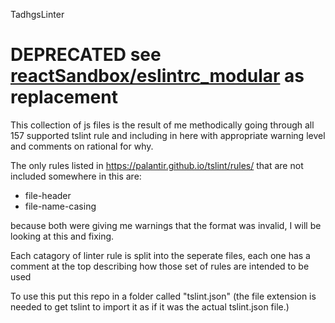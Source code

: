 TadhgsLinter

# DEPRECATED see [reactSandbox/eslintrc_modular](https://github.com/tadhgmister/reactSandbox/tree/master/.eslintrc_modular) as replacement

This collection of js files is the result of me methodically going through all 157 supported tslint rule and including in here with appropriate warning level and comments on rational for why.

The only rules listed in https://palantir.github.io/tslint/rules/ that are not included somewhere in this are:

-   file-header
-   file-name-casing

because both were giving me warnings that the format was invalid, I will be looking at this and fixing.

Each catagory of linter rule is split into the seperate files, each one has a comment at the top describing how those set of rules are intended to be used

To use this put this repo in a folder called "tslint.json" (the file extension is needed to get tslint to import it as if it was the actual tslint.json file.)
